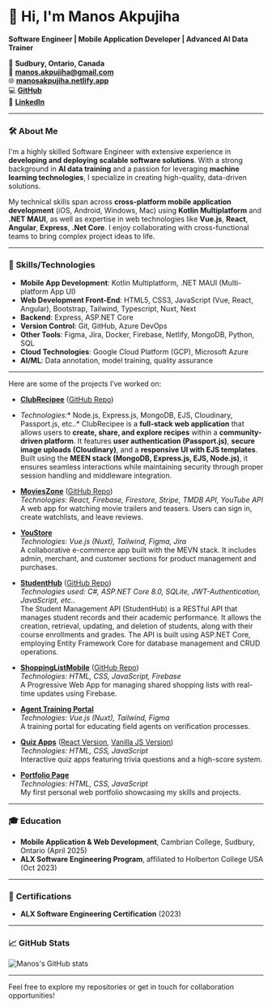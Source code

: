 # 👋 Hi, I'm Manos Akpujiha

**Software Engineer | Mobile Application Developer | Advanced AI Data Trainer**

📍 **Sudbury, Ontario, Canada**  
📧 **manos.akpujiha@gmail.com**  
🌐 **[manosakpujiha.netlify.app](https://manosakpujiha.netlify.app/)**  
💻 **[GitHub](https://github.com/manosakpujiha)**  
🔗 **[LinkedIn](https://linkedin.com/in/manosakpujiha)**

---

### 🛠️ **About Me**
I'm a highly skilled Software Engineer with extensive experience in **developing and deploying scalable software solutions**. With a strong background in **AI data training** and a passion for leveraging **machine learning technologies**, I specialize in creating high-quality, data-driven solutions.

My technical skills span across **cross-platform mobile application development** (iOS, Android, Windows, Mac) using **Kotlin Multiplatform** and **.NET MAUI**, as well as expertise in web technologies like **Vue.js**, **React**, **Angular**, **Express**, **.Net Core**. I enjoy collaborating with cross-functional teams to bring complex project ideas to life.

---

### 🔧 **Skills/Technologies**
- **Mobile App Development**: Kotlin Multiplatform, .NET MAUI (Multi-platform App UI)  
- **Web Development Front-End**: HTML5, CSS3, JavaScript (Vue, React, Angular), Bootstrap, Tailwind, Typescript, Nuxt, Next
- **Backend**: Express, ASP.NET Core
- **Version Control**: Git, GitHub, Azure DevOps  
- **Other Tools**: Figma, Jira, Docker, Firebase, Netlify, MongoDB, Python, SQL
- **Cloud Technologies**: Google Cloud Platform (GCP), Microsoft Azure
- **AI/ML**: Data annotation, model training, quality assurance  

---


Here are some of the projects I’ve worked on:

- **[ClubRecipee](https://club-recipee.vercel.app)** ([GitHub Repo](https://github.com/manosakpujiha/ClubRecipee))
- *Technologies:** Node.js, Express.js, MongoDB, EJS, Cloudinary, Passport.js, etc..*
  ClubRecipee is a **full-stack web application** that allows users to **create, share, and explore recipes** within a **community-driven platform**. It features **user authentication (Passport.js)**, **secure image 
  uploads (Cloudinary)**, and a **responsive UI with EJS   templates**. Built using the **MEEN stack (MongoDB, Express.js, EJS, Node.js)**, it ensures seamless interactions while maintaining security through proper 
  session handling and middleware integration.
  
- **[MoviesZone](https://manos-movieszone.netlify.app/)** ([GitHub Repo](https://github.com/manosakpujiha/movies-zone))  
  *Technologies: React, Firebase, Firestore, Stripe, TMDB API, YouTube API*  
  A web app for watching movie trailers and teasers. Users can sign in, create watchlists, and leave reviews.

- **[YouStore](https://youstore-staging.netlify.app/)**  
  *Technologies: Vue.js (Nuxt), Tailwind, Figma, Jira*  
  A collaborative e-commerce app built with the MEVN stack. It includes admin, merchant, and customer sections for product management and purchases.

- **[StudentHub](https://studentmanagmentapi.azurewebsites.net/)** ([GitHub Repo](https://github.com/manosakpujiha/StudentManagementAPI))  
  *Technologies used: C#, ASP.NET Core 8.0, SQLite, JWT-Authentication, JavaScript, etc..*  
  The Student Management API (StudentHub) is a RESTful API that manages student records and their academic performance. It allows the creation, retrieval, updating, and deletion of students, along with their course enrollments and grades. The API is built using ASP.NET    Core, employing Entity Framework Core for database management and CRUD operations.

- **[ShoppingListMobile](https://shoppersmobiletwo.netlify.app/)** ([GitHub Repo](https://github.com/manosakpujiha/shoppingListMobileApp))  
  *Technologies: HTML, CSS, JavaScript, Firebase*  
  A Progressive Web App for managing shared shopping lists with real-time updates using Firebase.

- **[Agent Training Portal](https://agent-training.dev.youverify.co/)**  
  *Technologies: Vue.js (Nuxt), Tailwind, Figma*  
  A training portal for educating field agents on verification processes.

- **[Quiz Apps](https://manosreactquiz.netlify.app/)** ([React Version](https://manosreactquiz.netlify.app/), [Vanilla JS Version](https://quiz-app-js-contra.netlify.app/))  
  *Technologies: HTML, CSS, JavaScript*  
  Interactive quiz apps featuring trivia questions and a high-score system.

- **[Portfolio Page](https://manosakpujiha.netlify.app/)**  
  *Technologies: HTML, CSS, JavaScript*  
  My first personal web portfolio showcasing my skills and projects.

---

### 🎓 **Education**
- **Mobile Application & Web Development**, Cambrian College, Sudbury, Ontario (April 2025)
- **ALX Software Engineering Program**, affiliated to Holberton College USA (Oct 2023)  

---

### 📜 **Certifications**
- **ALX Software Engineering Certification** (2023)  
---

### 📈 **GitHub Stats**
![Manos's GitHub stats](https://github-readme-stats.vercel.app/api?username=manosakpujiha&show_icons=true&theme=radical)

---

Feel free to explore my repositories or get in touch for collaboration opportunities!

